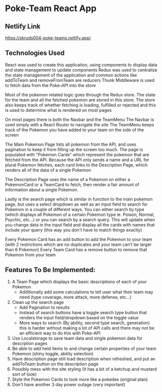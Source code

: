 # Poke-Team React App

## Netlify Link
https://skruds004-poke-teams.netlify.app/

## Technologies Used
React was used to create this application, using components to display data and state management to update components
Redux was used to centralize the state management of the application and common actions like addToTeam and removeFromTeam are reducers
Thunk Middleware is used to fetch data from the Poke-API into the store

Most of the pokemon related logic goes through the Redux store. The state for the team and all the fetched pokemon are stored in this store.
The store also keeps track of whether fetching is loading, fulfilled or rejected and this is used to determine what is rendered on most pages

On most pages there is both the Navbar and the TeamMenu
The Navbar is used simply with a React Router to navigate the site
The TeamMenu keeps track of the Pokemon you have added to your team on the side of the screen

The Main Pokemon Page lists all pokemon from the API, and uses pagination to keep it from filling up the screen too much.
The page is populated with "Pokemon Cards" which represent the pokemon that are fetched from the API. Because the API only sends
a name and a URL for plural Pokemon fetches, each card links to the Description Page, which renders all of the data of a single Pokemon

The Description Page uses the name of a Pokemon on either a PokemonCard or a TeamCard to fetch, then render a fair amount of information
about a single Pokemon. 

Lastly is the search page which is similar in function to the main pokemon page, but uses a select dropdown as well as an input field
to search for Pokemon in a couple of different ways. You can either search by type (which displays all Pokemon of a certain Pokemon type
ie. Poison, Normal, Psychic, etc...) or you can search by a search query. This will update when you change data in the input field and
display all the cards with names that include your query (this way you don't have to match things exactly)

Every Pokemon Card has an add button to add the Pokemon to your team (with 2 restrictions which are no duplicates and your team can't be
larger than 6 Pokemon)
Every Team Card has a remove button to remove that Pokemon from your team

## Features To Be Implemented:
1. A Team Page which displays the basic descriptions of each of your Pokemon
    - Additionally add some calculations to tell user what their team may need (type coverage, more attack, more defense, etc...)
2. Clean up the search page
    - Add Pagination to results
    - Instead of search buttons have a toggle search type button that renders the input field/dropdown based on the toggle value
    - More ways to search (By ability, second type search, generation) this is harder without making a lot of API calls and there
      may not be an efficient way to do this with Poke-API
3. Use Localstorage to save team data and single pokemon data for descrption pages
4. Be able to add held items to and change certain properties of your team Pokemon (shiny toggle, ability selection)
5. Have description page still load description when refreshed, and put an addToTeam button on the description page
6. Possibly mess with the site styling (It has a bit of a ketchup and mustard sort of look)
7. Style the Pokemon Cards to look more like a pokedex (original plan)
8. Don't have another 3 day power outage (very important)


